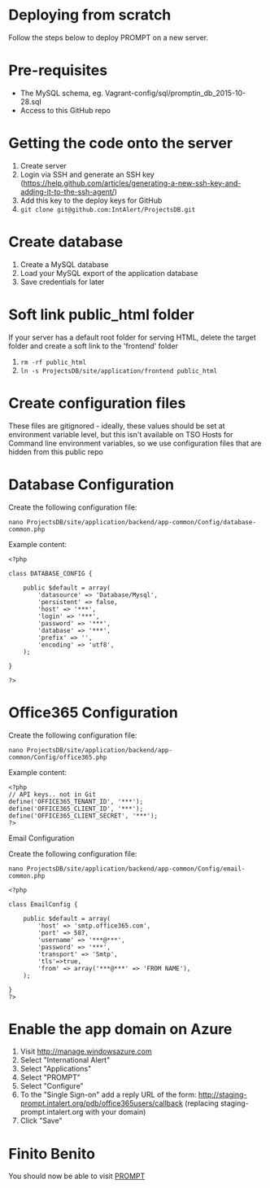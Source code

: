 Deploying from scratch
====
Follow the steps below to deploy PROMPT on a new server.


Pre-requisites
=====
- The MySQL schema, eg. Vagrant-config/sql/promptin_db_2015-10-28.sql
- Access to this GitHub repo

Getting the code onto the server
=====
1. Create server
2. Login via SSH and generate an SSH key (https://help.github.com/articles/generating-a-new-ssh-key-and-adding-it-to-the-ssh-agent/)
3. Add this key to the deploy keys for GitHub
4. ```git clone git@github.com:IntAlert/ProjectsDB.git```

Create database
====
1. Create a MySQL database
2. Load your MySQL export of the application database
3. Save credentials for later


Soft link public_html folder
====
If your server has a default root folder for serving HTML, delete the target folder and create a soft link to the 'frontend' folder

1. ```rm -rf public_html```
2. ```ln -s ProjectsDB/site/application/frontend public_html```

Create configuration files
====
These files are gitignored - ideally, these values should be set at environment variable level, but this isn't available on TSO Hosts for Command line environment variables, so we use configuration files that are hidden from this public repo

Database Configuration
====

Create the following configuration file:

```
nano ProjectsDB/site/application/backend/app-common/Config/database-common.php
```

Example content:
```
<?php

class DATABASE_CONFIG {

	public $default = array(
		'datasource' => 'Database/Mysql',
		'persistent' => false,
		'host' => '***',
		'login' => '***',
		'password' => '***',
		'database' => '***',
		'prefix' => '',
		'encoding' => 'utf8',
	);

}

?>

```

Office365 Configuration
====

Create the following configuration file:

```
nano ProjectsDB/site/application/backend/app-common/Config/office365.php
```


Example content:
```
<?php
// API keys.. not in Git
define('OFFICE365_TENANT_ID', '***');
define('OFFICE365_CLIENT_ID', '***');
define('OFFICE365_CLIENT_SECRET', '***');
?>

```

Email Configuration

Create the following configuration file:
``` 
nano ProjectsDB/site/application/backend/app-common/Config/email-common.php
```

```
<?php

class EmailConfig {

    public $default = array(
    	'host' => 'smtp.office365.com',
        'port' => 587,
        'username' => '***@***',
        'password' => '***',
        'transport' => 'Smtp',
        'tls'=>true,
        'from' => array('***@***' => 'FROM NAME'),
    );

}
?>
```
Enable the app domain on Azure
====
1. Visit http://manage.windowsazure.com
2. Select "International Alert"
3. Select "Applications"
4. Select "PROMPT"
5. Select "Configure"
6. To the "Single Sign-on" add a reply URL of the form:
	http://staging-prompt.intalert.org/pdb/office365users/callback
	(replacing staging-prompt.intalert.org with your domain)
7. Click "Save"


Finito Benito
====
You should now be able to visit [PROMPT](http://prompt.intalert.org)


